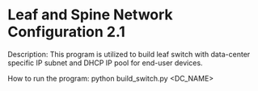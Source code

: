 # Leaf and Spine Network Configuration 2.1
Description: This program is utilized to build leaf switch with data-center specific IP subnet and DHCP IP pool for end-user devices.

How to run the program:
python build_switch.py <DC_NAME>
